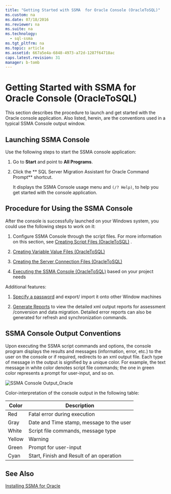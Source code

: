 ```yaml
---
title: "Getting Started with SSMA  for Oracle Console (OracleToSQL)"
ms.custom: na
ms.date: 07/18/2016
ms.reviewer: na
ms.suite: na
ms.technology: 
  - sql-ssma
ms.tgt_pltfrm: na
ms.topic: article
ms.assetid: 667a5e4a-6848-4973-a72d-1287f64718ac
caps.latest.revision: 31
manager: b-tomb
---
```

# Getting Started with SSMA  for Oracle Console (OracleToSQL)
This section describes the procedure to launch and get started with the Oracle console application. Also listed, herein, are the conventions used in a typical SSMA Console output window.  
  
## Launching SSMA Console  
Use the following steps to start the SSMA console application:  
  
1.  Go to **Start** and point to **All Programs**.  
  
2.  Click the ** SQL Server  Migration Assistant for Oracle Command Prompt** shortcut.  
  
    It displays the SSMA Console usage menu and `(/? Help)`, to help you get started with the console application.  
  
## Procedure for Using the SSMA Console  
After the console is successfully launched on your Windows system, you could use the following steps to work on it:  
  
1.  Configure SSMA Console through the script files. For more information on this section, see [Creating Script Files &#40;OracleToSQL&#41;](../content/Creating-Script-Files--OracleToSQL-.md) .  
  
2.  [Creating Variable Value Files &#40;OracleToSQL&#41;](../content/Creating-Variable-Value-Files--OracleToSQL-.md)  
  
3.  [Creating the Server Connection Files &#40;OracleToSQL&#41;](../content/Creating-the-Server-Connection-Files--OracleToSQL-.md)  
  
4.  [Executing the SSMA Console &#40;OracleToSQL&#41;](../content/Executing-the-SSMA-Console--OracleToSQL-.md) based on your project needs  
  
Additional features:  
  
1.  [Specify a password](assetId:///8c7d9f8e-06bb-476c-bbd2-15b61d5bba3c) and export/ import it onto other Window machines  
  
2.  [Generate Reports](assetId:///ccad6262-01e1-447a-bd2b-c105154c80ce) to view the detailed xml output reports for assessment /conversion and data migration. Detailed error reports can also be generated for refresh and synchronization commands.  
  
## SSMA Console Output Conventions  
Upon executing the SSMA script commands and options, the console program displays the results and messages (information, error, etc.) to the user on the console or if required, redirects to an xml output file. Each type of message in the output is signified by a unique color. For example, the text message in white color denotes script file commands; the one in green color represents a prompt for user-input, and so on.  
  
![SSMA Console Output_Oracle](../content/media/SSMAConsoleOutput_Oracle.jpg "SSMAConsoleOutput_Oracle")  
  
Color-interpretation of the console output in the following table:  
  
|Color|Description|  
|---------|---------------|  
|Red|Fatal error during execution|  
|Gray|Date and Time stamp, message to the user|  
|White|Script file commands, message type|  
|Yellow|Warning|  
|Green|Prompt for user-input|  
|Cyan|Start, Finish and Result of an operation|  
  
## See Also  
[Installing SSMA for Oracle](assetId:///9211013a-ab24-4c52-9b26-87994b35e502)  
  
